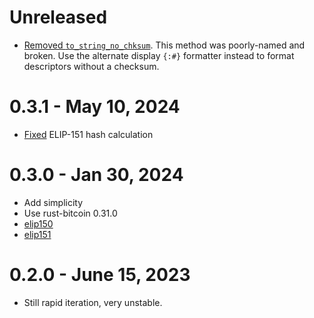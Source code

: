 # Unreleased

- [Removed `to_string_no_chksum`](https://github.com/ElementsProject/elements-miniscript/pull/86). This method was poorly-named and broken. Use the alternate display `{:#}` formatter instead to format descriptors without a checksum.

# 0.3.1 - May 10, 2024

- [Fixed](https://github.com/ElementsProject/elements-miniscript/pull/81) ELIP-151 hash calculation

# 0.3.0 - Jan 30, 2024

- Add simplicity
- Use rust-bitcoin 0.31.0
- [elip150](https://github.com/ElementsProject/ELIPs/blob/main/elip-0150.mediawiki)
- [elip151](https://github.com/ElementsProject/ELIPs/blob/main/elip-0151.mediawiki)

# 0.2.0 - June 15, 2023

- Still rapid iteration, very unstable.

